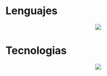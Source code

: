 <h1>Lenguajes</h1>
<p align="center">
  <a href="https://skillicons.dev">
    <img src="https://skillicons.dev/icons?i=py,react,django,c,html,js" />
  </a>
</p>
<h1>Tecnologias</h1>
<p align="center">
  <a href="https://skillicons.dev">
    <img src="https://skillicons.dev/icons?i=py,react,django,c,html,js" />
  </a>
</p>
